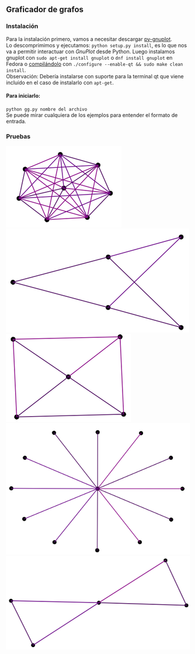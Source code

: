 ## Graficador de grafos

### Instalación
Para la instalación primero, vamos a necesitar descargar [py-gnuplot](http://sourceforge.net/projects/gnuplot-py/files/latest/download?source=files).  
Lo descomprimimos y ejecutamos: `python setup.py install`, es lo que nos va a permitir interactuar con *GnuPlot* desde Python. 
Luego instalamos gnuplot con `sudo apt-get install gnuplot` o `dnf install gnuplot` en Fedora
o [compilándolo](https://sourceforge.net/projects/gnuplot/files/gnuplot/) con `./configure --enable-qt && sudo make clean install`.  
Observación: Debería instalarse con suporte para la terminal qt que viene incluído en el caso de instalarlo con `apt-get`.

#### Para iniciarlo:  
`python gg.py nombre del archivo`  
Se puede mirar cualquiera de los ejemplos para entender el formato de entrada.

### Pruebas
![alt text](/img/k8.png)
![alt text](/img/k2-3.png)
![alt text](/img/r4.png)
![alt text](/img/k1-12.png)
![alt text](/img/butterfly.png)
